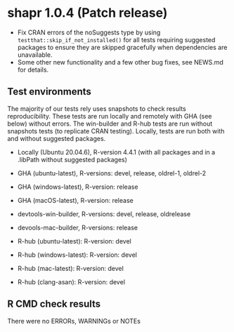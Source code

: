 # shapr 1.0.4 (Patch release)

* Fix CRAN errors of the noSuggests type by using `testthat::skip_if_not_installed()` for all tests requiring suggested 
packages to ensure they are skipped gracefully when dependencies are unavailable.
* Some other new functionality and a few other bug fixes, see NEWS.md for details.

## Test environments

The majority of our tests rely uses snapshots to check results reproducibility.
These tests are run locally and remotely with GHA (see below) without errors.
The win-builder and R-hub tests are run without snapshots tests (to replicate CRAN testing).
Locally, tests are run both with and without suggested packages.

* Locally (Ubuntu 20.04.6), R-version 4.4.1 (with all packages and in a .libPath without suggested packages)

* GHA (ubuntu-latest), R-versions: devel, release, oldrel-1, oldrel-2
* GHA (windows-latest), R-version: release
* GHA (macOS-latest), R-version: release
* devtools-win-builder, R-versions: devel, release, oldrelease 
* devools-mac-builder, R-versions: release 
* R-hub (ubuntu-latest): R-version: devel
* R-hub (windows-latest): R-version: devel
* R-hub (mac-latest): R-version: devel
* R-hub (clang-asan): R-version: devel


## R CMD check results

There were no ERRORs, WARNINGs or NOTEs
